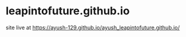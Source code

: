 # leapintofuture.github.io

site live at
https://ayush-129.github.io/ayush_leapintofuture.github.io/
